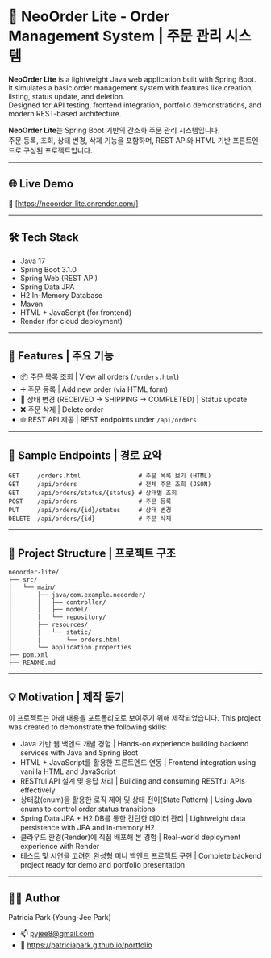 # 🧱 NeoOrder Lite - Order Management System | 주문 관리 시스템

**NeoOrder Lite** is a lightweight Java web application built with Spring Boot.  
It simulates a basic order management system with features like creation, listing, status update, and deletion.  
Designed for API testing, frontend integration, portfolio demonstrations, and modern REST-based architecture.

**NeoOrder Lite**는 Spring Boot 기반의 간소화 주문 관리 시스템입니다.  
주문 등록, 조회, 상태 변경, 삭제 기능을 포함하며, REST API와 HTML 기반 프론트엔드로 구성된 프로젝트입니다.

---

## 🌐 Live Demo

📎 [https://neoorder-lite.onrender.com/]

---

## 🛠️ Tech Stack

- Java 17
- Spring Boot 3.1.0
- Spring Web (REST API)
- Spring Data JPA
- H2 In-Memory Database
- Maven
- HTML + JavaScript (for frontend)
- Render (for cloud deployment)

---

## 🚀 Features | 주요 기능

- 📦 주문 목록 조회 | View all orders (`/orders.html`)
- ➕ 주문 등록 | Add new order (via HTML form)
- 🔁 상태 변경 (RECEIVED → SHIPPING → COMPLETED) | Status update
- ❌ 주문 삭제 | Delete order
- 🌐 REST API 제공 | REST endpoints under `/api/orders`

---

## 📄 Sample Endpoints | 경로 요약

```http
GET     /orders.html                # 주문 목록 보기 (HTML)
GET     /api/orders                 # 전체 주문 조회 (JSON)
GET     /api/orders/status/{status} # 상태별 조회
POST    /api/orders                 # 주문 등록
PUT     /api/orders/{id}/status     # 상태 변경
DELETE  /api/orders/{id}            # 주문 삭제
```

---

## 📁 Project Structure | 프로젝트 구조

```bash
neoorder-lite/
├── src/
│   └── main/
│       ├── java/com.example.neoorder/
│       │   ├── controller/
│       │   ├── model/
│       │   └── repository/
│       ├── resources/
│       │   └── static/
│       │       └── orders.html
│       └── application.properties
├── pom.xml
├── README.md
```

---

## 💡 Motivation | 제작 동기
이 프로젝트는 아래 내용을 포트폴리오로 보여주기 위해 제작되었습니다.
This project was created to demonstrate the following skills:
- Java 기반 웹 백엔드 개발 경험 | Hands-on experience building backend services with Java and Spring Boot
- HTML + JavaScript를 활용한 프론트엔드 연동 | Frontend integration using vanilla HTML and JavaScript
- RESTful API 설계 및 응답 처리 | Building and consuming RESTful APIs effectively
- 상태값(enum)을 활용한 로직 제어 및 상태 전이(State Pattern) | Using Java enums to control order status transitions
- Spring Data JPA + H2 DB를 통한 간단한 데이터 관리 | Lightweight data persistence with JPA and in-memory H2
- 클라우드 환경(Render)에 직접 배포해 본 경험 | Real-world deployment experience with Render
- 테스트 및 시연을 고려한 완성형 미니 백엔드 프로젝트 구현 | Complete backend project ready for demo and portfolio presentation

---

## 🧑‍💻 Author
Patricia Park (Young-Jee Park)
- 📫 pyjee8@gmail.com
- 🔗 https://patriciapark.github.io/portfolio